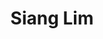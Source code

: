 ---
layout: member
weight: 100
title:  Siang Lim
description: Webguru
img: /img/members/vgyadav.jpg
program: BASc
status: undergrad
year_end: 
year_start: 2017
email: siang [at] alumni.ubc.ca
biography: >
 No one loves Siang except for apsc 160.
project: >
  Summer 2017 NSERC USRA project on machine learning and process control.
linkedin: https://www.linkedin.com/in/c-siang-lim-98535048
homepage: http://www.siang.ca 
degrees : masters
---